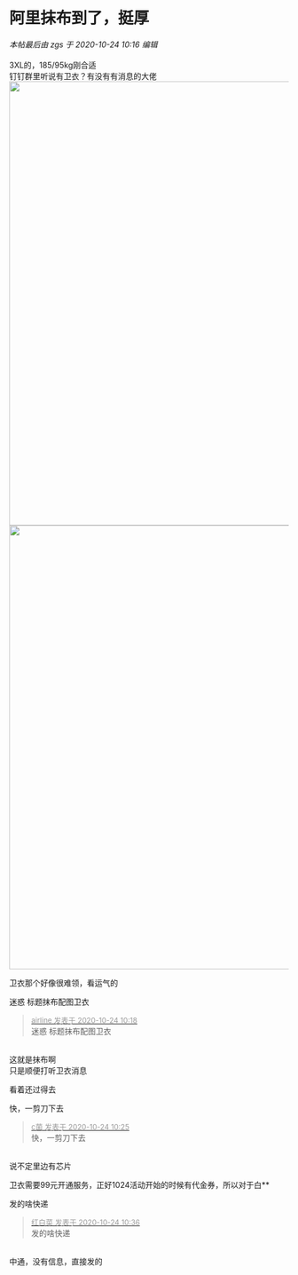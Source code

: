 # 阿里抹布到了，挺厚


<i class="pstatus"> 本帖最后由 zgs 于 2020-10-24 10:16 编辑 </i><br />
<br />
3XL的，185/95kg刚合适<br />
钉钉群里听说有卫衣？有没有有消息的大佬<br />
<img id="aimg_jQAja" onclick="zoom(this, this.src, 0, 0, 0)" class="zoom" width="600" height="800" src="https://cdn.jsdelivr.net/gh/yolory/img@latest/2020/10/24/b163cd32703d2e1755a21480b62ed832.png" onmouseover="img_onmouseoverfunc(this)" onclick="zoom(this)" style="cursor:pointer" border="0" alt="" /><br />
<img id="aimg_a00Dd" onclick="zoom(this, this.src, 0, 0, 0)" class="zoom" width="600" height="800" src="https://cdn.jsdelivr.net/gh/yolory/img@latest/2020/10/24/a679753eab91b4e3f62a37a297788fa9.png" onmouseover="img_onmouseoverfunc(this)" onclick="zoom(this)" style="cursor:pointer" border="0" alt="" />

卫衣那个好像很难领，看运气的

迷惑 标题抹布配图卫衣

<div class="quote"><blockquote><font size="2"><a href="https://www.hostloc.com/forum.php?mod=redirect&amp;goto=findpost&amp;pid=9344604&amp;ptid=757878" target="_blank"><font color="#999999">airline 发表于 2020-10-24 10:18</font></a></font><br />
迷惑 标题抹布配图卫衣</blockquote></div><br />
这就是抹布啊<br />
只是顺便打听卫衣消息

看着还过得去

快，一剪刀下去

<div class="quote"><blockquote><font size="2"><a href="https://www.hostloc.com/forum.php?mod=redirect&amp;goto=findpost&amp;pid=9344642&amp;ptid=757878" target="_blank"><font color="#999999">c菌 发表于 2020-10-24 10:25</font></a></font><br />
快，一剪刀下去</blockquote></div><br />
说不定里边有芯片

卫衣需要99元开通服务，正好1024活动开始的时候有代金券，所以对于白**

发的啥快递

<div class="quote"><blockquote><font size="2"><a href="https://www.hostloc.com/forum.php?mod=redirect&amp;goto=findpost&amp;pid=9344708&amp;ptid=757878" target="_blank"><font color="#999999">红白菜 发表于 2020-10-24 10:36</font></a></font><br />
发的啥快递</blockquote></div><br />
中通，没有信息，直接发的
